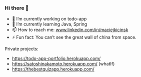 ### Hi there 👋

- 🔭 I’m currently working on todo-app
- 🌱 I’m currently learning Java, Spring
- 📫 How to reach me: www.linkedin.com/in/maciejkicinsk
- ⚡ Fun fact: You can’t see the great wall of china from space.

Private projects:
- https://todo-app-portfolio.herokuapp.com/
- https://satoshinakamoto.herokuapp.com/ (whatIf)
- https://thebestquizapp.herokuapp.com/
